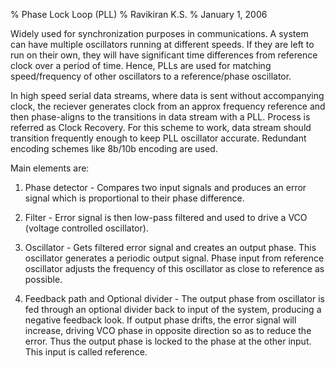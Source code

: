 % Phase Lock Loop (PLL)
% Ravikiran K.S.
% January 1, 2006

Widely used for synchronization purposes in communications. A system can have
multiple oscillators running at different speeds. If they are left to run on
their own, they will have significant time differences from reference clock
over a period of time. Hence, PLLs are used for matching speed/frequency of
other oscillators to a reference/phase oscillator.

In high speed serial data streams, where data is sent without accompanying
clock, the reciever generates clock from an approx frequency reference and
then phase-aligns to the transitions in data stream with a PLL. Process is
referred as Clock Recovery. For this scheme to work, data stream should
transition frequently enough to keep PLL oscillator accurate. Redundant
encoding schemes like 8b/10b encoding are used.

Main elements are:
1. Phase detector - Compares two input signals and produces an error signal
which is proportional to their phase difference.

2. Filter - Error signal is then low-pass filtered and used to drive a VCO
(voltage controlled oscillator).

3. Oscillator - Gets filtered error signal and creates an output phase. This
oscillator generates a periodic output signal. Phase input from reference
oscillator adjusts the frequency of this oscillator as close to reference as
possible.

4. Feedback path and Optional divider - The output phase from oscillator is
fed through an optional divider back to input of the system, producing a
negative feedback look. If output phase drifts, the error signal will increase,
driving VCO phase in opposite direction so as to reduce the error. Thus the
output phase is locked to the phase at the other input. This input is called
reference.
